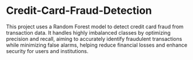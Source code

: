 # Credit-Card-Fraud-Detection
This project uses a Random Forest model to detect credit card fraud from transaction data. It handles highly imbalanced classes by optimizing precision and recall, aiming to accurately identify fraudulent transactions while minimizing false alarms, helping reduce financial losses and enhance security for users and institutions.
